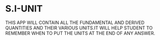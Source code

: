 # S.I-UNIT
THIS APP WILL CONTAIN ALL THE FUNDAMENTAL AND DERIVED QUANTITIES AND THEIR VARIOUS UNITS.IT WILL HELP STUDENT TO REMEMBER WHEN TO PUT THE UNITS AT THE END OF ANY ANSWER.
